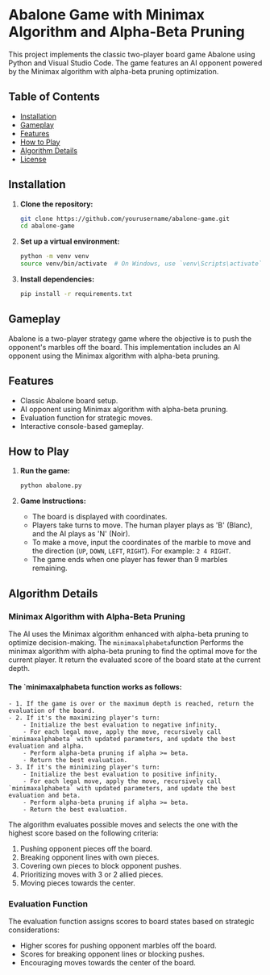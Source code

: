 # Abalone Game with Minimax Algorithm and Alpha-Beta Pruning

This project implements the classic two-player board game Abalone using Python and Visual Studio Code. The game features an AI opponent powered by the Minimax algorithm with alpha-beta pruning optimization.

## Table of Contents
- [Installation](#installation)
- [Gameplay](#gameplay)
- [Features](#features)
- [How to Play](#how-to-play)
- [Algorithm Details](#algorithm-details)
- [License](#license)

## Installation

1. **Clone the repository:**
    ```sh
    git clone https://github.com/yourusername/abalone-game.git
    cd abalone-game
    ```

2. **Set up a virtual environment:**
    ```sh
    python -m venv venv
    source venv/bin/activate  # On Windows, use `venv\Scripts\activate`
    ```

3. **Install dependencies:**
    ```sh
    pip install -r requirements.txt
    ```

## Gameplay

Abalone is a two-player strategy game where the objective is to push the opponent's marbles off the board. This implementation includes an AI opponent using the Minimax algorithm with alpha-beta pruning.

## Features

- Classic Abalone board setup.
- AI opponent using Minimax algorithm with alpha-beta pruning.
- Evaluation function for strategic moves.
- Interactive console-based gameplay.

## How to Play

1. **Run the game:**
    ```sh
    python abalone.py
    ```

2. **Game Instructions:**
   - The board is displayed with coordinates.
   - Players take turns to move. The human player plays as 'B' (Blanc), and the AI plays as 'N' (Noir).
   - To make a move, input the coordinates of the marble to move and the direction (`UP`, `DOWN`, `LEFT`, `RIGHT`). For example: `2 4 RIGHT`.
   - The game ends when one player has fewer than 9 marbles remaining.

## Algorithm Details

### Minimax Algorithm with Alpha-Beta Pruning

The AI uses the Minimax algorithm enhanced with alpha-beta pruning to optimize decision-making. 
The `minimaxalphabeta`function Performs the minimax algorithm with alpha-beta pruning to find the optimal move for the current player. It return the evaluated score of the board state at the current depth.

#### The `minimaxalphabeta function works as follows:
    - 1. If the game is over or the maximum depth is reached, return the evaluation of the board.
    - 2. If it's the maximizing player's turn:
        - Initialize the best evaluation to negative infinity.
        - For each legal move, apply the move, recursively call `minimaxalphabeta` with updated parameters, and update the best evaluation and alpha.
        - Perform alpha-beta pruning if alpha >= beta.
        - Return the best evaluation.
    - 3. If it's the minimizing player's turn:
        - Initialize the best evaluation to positive infinity.
        - For each legal move, apply the move, recursively call `minimaxalphabeta` with updated parameters, and update the best evaluation and beta.
        - Perform alpha-beta pruning if alpha >= beta.
        - Return the best evaluation.

The algorithm evaluates possible moves and selects the one with the highest score based on the following criteria:
1. Pushing opponent pieces off the board.
2. Breaking opponent lines with own pieces.
3. Covering own pieces to block opponent pushes.
4. Prioritizing moves with 3 or 2 allied pieces.
5. Moving pieces towards the center.

### Evaluation Function

The evaluation function assigns scores to board states based on strategic considerations:
- Higher scores for pushing opponent marbles off the board.
- Scores for breaking opponent lines or blocking pushes.
- Encouraging moves towards the center of the board.

